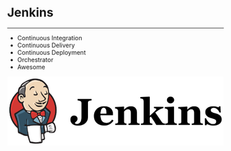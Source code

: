 # Jenkins

---

* Continuous Integration <!-- .element: class="fragment" -->
* Continuous Delivery <!-- .element: class="fragment" -->
* Continuous Deployment <!-- .element: class="fragment" -->
* Orchestrator <!-- .element: class="fragment" -->
* Awesome <!-- .element: class="fragment" -->

<img src="../img/products/jenkins.png" style="background-color: white;" />